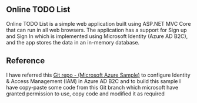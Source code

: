 ## Online TODO List 
Online TODO List is a simple web application built using ASP.NET MVC Core that can run in all web browsers. The application has a support for Sign up and Sign In which is implemented using Microsoft Identity (Azure AD B2C), and the app stores the data in an in-memory database.

## Reference
I have referred this [Git repo - (Microsoft Azure Sample)](https://github.com/Azure-Samples/active-directory-aspnetcore-webapp-openidconnect-v2)  to configure Identity & Access Management (IAM) in Azure AD B2C and to build this sample I have copy-paste some code from this Git branch which microsoft have granted permission to use, copy code and modified it as required